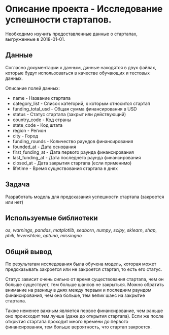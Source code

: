 # Oписание проекта - Исследование успешности стартапов.

Необходимо изучить предоставленные данные о стартапах, выгруженные в 2018-01-01. 

## Данные

Согласно документации к данным, данные находятся в двух файлах, которые будут использоваться в качестве обучающих и тестовых данных.

Описание полей данных:

- name - Название стартапа
- category_list - Список категорий, к которым относится стартап
- funding_total_usd - Общая сумма финансирования в USD
- status - Статус стартапа (закрыт или действующий)
- country_code - Код страны
- state_code - Код штата
- region - Регион
- city - Город
- funding_rounds - Количество раундов финансирования
- founded_at - Дата основания
- first_funding_at - Дата первого раунда финансирования
- last_funding_at - Дата последнего раунда финансирования
- closed_at - Дата закрытия стартапа (если применимо)
- lifetime - Время существования стартапа в днях

## Задача

Разработать модель для предсказания успешности стартапа (закроется или нет)

## Используемые библиотеки

*os*, *warnings*, *pandas*, *matplotlib*, *seaborn*, *numpy*, *scipy*, *sklearn*, *shap*, *phik*, *levenshtein*, *optuna*, *missingno*

## Общий вывод

По результатам исследования была обучена модель, которая может предсказывать закроется или не закроется стартап, то есть его статус.

Статус зависит очень сильно от время существования стартапа, чем он больше существует, тем больше шансов не закрыться. Можно обратить внимание на разницу в днях между первым и последним раундом финансирования, чем она больше, тем велик шанс на закрытие стартапа.

Также неменее важным является первое финансирование, чем раньше оно происходит тем лучше (даже до открытия стартапа). Если же после открытия стартапа проходит много времени до первого финансирования, тем больше вероятность, что стартап закроется.